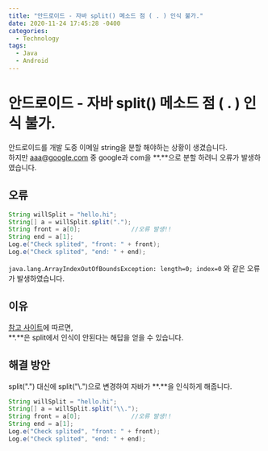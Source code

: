 ```yaml
---
title: "안드로이드 - 자바 split() 메소드 점 ( . ) 인식 불가."
date: 2020-11-24 17:45:28 -0400
categories: 
  - Technology
tags:
  - Java
  - Android
---
```


안드로이드 - 자바 split() 메소드 점 ( . ) 인식 불가.
===========

안드로이드를 개발 도중 이메일 string을 분할 해야하는 상황이 생겼습니다.  
하지만 aaa@google.com 중 google과 com을 **.**으로 분할 하려니 오류가 발생하였습니다.  

## 오류

``` java
String willSplit = "hello.hi";
String[] a = willSplit.split(".");
String front = a[0];              //오류 발생!!
String end = a[1];
Log.e("Check splited", "front: " + front);
Log.e("Check splited", "end: " + end);
```

`java.lang.ArrayIndexOutOfBoundsException: length=0; index=0` 와 같은 오류가 발생하였습니다.

## 이유 

[참고 사이트](https://stackoverflow.com/questions/7935858/the-split-method-in-java-does-not-work-on-a-dot)에 따르면,  
**.**은 split에서 인식이 안된다는 해답을 얻을 수 있습니다.

## 해결 방안 

split(".") 대신에 split("\\.")으로 변경하여 자바가 **.**을 인식하게 해줍니다.

``` java
String willSplit = "hello.hi";
String[] a = willSplit.split("\\.");
String front = a[0];              //오류 발생!!
String end = a[1];
Log.e("Check splited", "front: " + front);
Log.e("Check splited", "end: " + end);

```